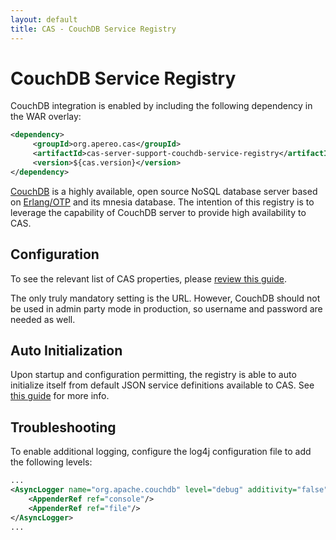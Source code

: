 ```yaml
---
layout: default
title: CAS - CouchDB Service Registry
---
```


# CouchDB Service Registry
CouchDB integration is enabled by including the following dependency in the WAR overlay:

```xml
<dependency>
     <groupId>org.apereo.cas</groupId>
     <artifactId>cas-server-support-couchdb-service-registry</artifactId>
     <version>${cas.version}</version>
</dependency>
```

[CouchDB](http://couchdb.apache.org/) is a highly available, open source NoSQL database server based on
[Erlang/OTP](http://www.erlang.org) and its mnesia database. The intention of this registry is to leverage the capability of CouchDB
server to provide high availability to CAS.

## Configuration

To see the relevant list of CAS properties, please [review this guide](Configuration-Properties.html#couchdb-service-registry).

The only truly mandatory setting is the URL. However, CouchDB should not be used in admin party mode in production, so username and password are needed as well.

## Auto Initialization

Upon startup and configuration permitting, the registry is able to auto initialize itself from default JSON service definitions available to CAS. See [this guide](AutoInitialization-Service-Management.html) for more info.


## Troubleshooting

To enable additional logging, configure the log4j configuration file to add the following
levels:

```xml
...
<AsyncLogger name="org.apache.couchdb" level="debug" additivity="false">
    <AppenderRef ref="console"/>
    <AppenderRef ref="file"/>
</AsyncLogger>
...
```
